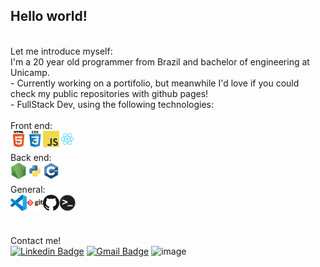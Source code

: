 ## Hello world!
<br />
Let me introduce myself:
<br />
I'm a 20 year old programmer from Brazil and bachelor of engineering at Unicamp.
<br />
- Currently working on a portifolio, but meanwhile I'd love if you could check my public repositories with github pages!
<br />
- FullStack Dev, using the following technologies:
<br />
<br />
Front end:
<div style="vertical-align: middle;">
  <img align="left" alt="HTML5" width="26px" src="https://raw.githubusercontent.com/github/explore/80688e429a7d4ef2fca1e82350fe8e3517d3494d/topics/html/html.png" />
  <img align="left" alt="CSS3" width="26px" src="https://raw.githubusercontent.com/github/explore/80688e429a7d4ef2fca1e82350fe8e3517d3494d/topics/css/css.png" />
  <img align="left" alt="JavaScript" width="26px" src="https://raw.githubusercontent.com/github/explore/80688e429a7d4ef2fca1e82350fe8e3517d3494d/topics/javascript/javascript.png" />
  <img align="left" alt="React" width="26px" src="https://raw.githubusercontent.com/github/explore/80688e429a7d4ef2fca1e82350fe8e3517d3494d/topics/react/react.png" />
</div>
<br />
<br />
Back end:
<div style="vertical-align: middle;">
  <img align="left" alt="Node.js" width="26px" src="https://raw.githubusercontent.com/github/explore/80688e429a7d4ef2fca1e82350fe8e3517d3494d/topics/nodejs/nodejs.png" />
  <img align="left" alt="python" width="26px" src="https://raw.githubusercontent.com/github/explore/80688e429a7d4ef2fca1e82350fe8e3517d3494d/topics/python/python.png" />
  <img align="left" alt="C++" width="26px" src="https://raw.githubusercontent.com/github/explore/80688e429a7d4ef2fca1e82350fe8e3517d3494d/topics/cpp/cpp.png" />
</div>
<br />
<br />
General:
<div style="vertical-align: middle;">
  <img align="left" alt="Visual Studio Code" width="26px" src="https://raw.githubusercontent.com/github/explore/80688e429a7d4ef2fca1e82350fe8e3517d3494d/topics/visual-studio-code/visual-studio-code.png" />
  <img align="left" alt="Git" width="26px" src="https://raw.githubusercontent.com/github/explore/80688e429a7d4ef2fca1e82350fe8e3517d3494d/topics/git/git.png" />
  <img align="left" alt="GitHub" width="26px" src="https://raw.githubusercontent.com/github/explore/78df643247d429f6cc873026c0622819ad797942/topics/github/github.png" />
  <img align="left" alt="Terminal" width="26px" src="https://raw.githubusercontent.com/github/explore/80688e429a7d4ef2fca1e82350fe8e3517d3494d/topics/terminal/terminal.png" />
  
</div>
<br />
<br />
<br />

Contact me!
<br />
[![Linkedin Badge](https://img.shields.io/badge/-LinkedIn-blue?style=flat&logo=Linkedin&logoColor=white&link=https://www.linkedin.com/in/gabriel-sprecher-dutra-20115a199/)](https://www.linkedin.com/in/gabriel-sprecher-dutra-20115a199/)
[![Gmail Badge](https://img.shields.io/badge/-Gmail-c14438?style=flat&logo=Gmail&logoColor=white&link=mailto:gabrielsprecherdutra@gmail.com)](mailto:gabrielsprecherdutra@gmail.com)
![image](https://img.shields.io/badge/-WhatsApp-Green?style=flat&logo=WhatsApp&logoColor=white&link=https://wa.me/5511989198877)

<br />
<br />
